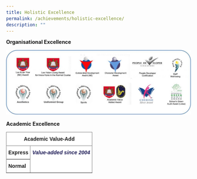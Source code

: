 ```yaml
---
title: Holistic Excellence
permalink: /achievements/holistic-excellence/
description: ""
---
```



**Organisational Excellence**

![Holistic Excellence](/images/Achievements/Accolades-1024x356.jpg)

**Academic Excellence**

<style type="text/css">
.tg  {border-collapse:collapse;border-spacing:0;}
.tg td{border-color:black;border-style:solid;border-width:1px;font-family:Arial, sans-serif;font-size:14px;
  overflow:hidden;padding:10px 5px;word-break:normal;}
.tg th{border-color:black;border-style:solid;border-width:1px;font-family:Arial, sans-serif;font-size:14px;
  font-weight:normal;overflow:hidden;padding:10px 5px;word-break:normal;}
.tg .tg-2hvs{background-color:#FFF;border-color:inherit;color:#1D1B56;font-style:italic;font-weight:bold;text-align:center;
  vertical-align:top}
.tg .tg-fyfk{background-color:#FFF;border-color:inherit;font-weight:bold;text-align:center;vertical-align:top}
.tg .tg-pdeq{background-color:#FFF;border-color:inherit;font-weight:bold;text-align:left;vertical-align:top}
.tg .tg-fymr{border-color:inherit;font-weight:bold;text-align:left;vertical-align:top}
</style>
<table class="tg">
<thead>
  <tr>
    <th class="tg-fyfk" colspan="4">Academic Value-Add</th>
  </tr>
</thead>
<tbody>
  <tr>
    <td class="tg-pdeq">Express</td>
    <td class="tg-2hvs" colspan="3" rowspan="3">Value-added since 2004</td>
  </tr>
  <tr>
    <td class="tg-fymr" rowspan="2">Normal</td>
  </tr>
  <tr>
  </tr>
</tbody>
</table>